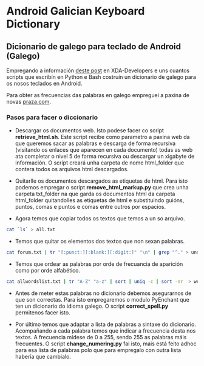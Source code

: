 Android Galician Keyboard Dictionary
====================================

## Dicionario de galego para teclado de Android (Galego)

Empregando a información [deste post](http://forum.xda-developers.com/showthread.php?t=1027207) en XDA-Developers e uns cuantos scripts que escribín en Python e Bash costruín un dicionario de galego para os nosos teclados en Android.

Para obter as frecuencias das palabras en galego empreguei a paxina de novas [praza.com](http://praza.com).


### Pasos para facer o diccionario

 * Descargar os documentos web. Isto podese facer co script **retrieve_html.sh**. Este script recibe como parametro a paxina web da que queremos sacar as palabras e descarga de forma recursiva (visitando os enlaces que aparecen en cada documento) todas as web ata completar o nivel 5 de forma recursiva ou descargar un xigabyte de información. O script creará unha carpeta de nome html_folder que contera todos os arquivos html descargados.

 * Quitarlle os documentos descargados as etiquetas de html. Para isto podemos empregar o script **remove_html_markup.py** que crea unha carpeta txt_folder na que garda os documentos html da carpeta html_folder quitandolles as etiquetas de html e substituindo guións, puntos, comas e puntos e comas entre outros por espacios.

 * Agora temos que copiar todos os textos que temos a un so arquivo.
  ```bash
  cat `ls` > all.txt
  ```

 * Temos que quitar os elementos dos textos que non sexan palabras.

  ```bash
  cat forum.txt | tr "[:punct:][:blank:][:digit:]" "\n" | grep "^." > unsortedallwordslist.txt
  ```
	 
 * Temos que ordear as palabras por orde de frecuancia de aparición como por orde alfabético. 

  ```bash
  cat allwordslist.txt | tr "A-Z" "a-z" | sort | uniq -c | sort -nr  > words.txt
  ```

 * Antes de meter estas palabras no dicionario debemos asegurarnos de que son correctas. Para isto empregaremos o modulo PyEnchant que ten un dicionario do idioma galego. O script **correct_spell.py** permitenos facer isto.

 * Por último temos que adaptar a lista de palabras a sintaxe do dicionario. Acompañando a cada palabra temos que indicar a frecuencia desta nos textos. A frecuencia mídese de 0 a 255, sendo 255 as palabras máis frecuentes. O script **change_numering.py** fai isto, mais está feito adhoc para esa lista de palabras polo que para empregalo con outra lista habería que cambialo.
